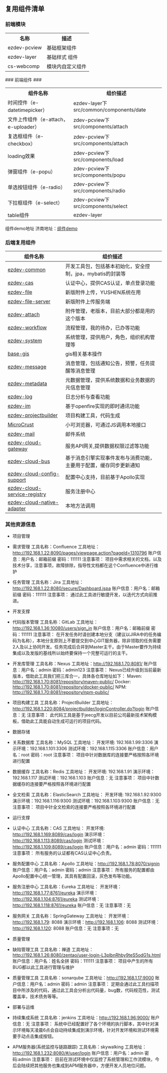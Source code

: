 ## 复用组件清单 ##
### 前端模块 ###
<table class="typeSummary" border="0" cellpadding="3" cellspacing="0">
    <tr>
        <th class="colFirst" scope="col">名称</th>
        <th class="colLast" scope="col">描述</th>
    </tr>
    <tr>
        <td class="colFirst" scope="col">ezdev-pcview</th>
        <td class="colLast" scope="col">基础框架组件</th>
    </tr>
   <tr>
            <td class="colFirst" scope="col">ezdev-layer</th>
            <td class="colLast" scope="col">基础样式 组件</th>
   </tr>
    <tr>
               <td class="colFirst" scope="col">cs-webcomp</th>
               <td class="colLast" scope="col">模块内自定义组件</th>
      </tr>
</table>
### 前端组件 ###
<table class="typeSummary" border="0" cellpadding="3" cellspacing="0">
    <tr>
        <th class="colFirst" scope="col">组件名称</th>
        <th class="colLast" scope="col">组价描述</th>
    </tr>
    <tr>
        <td class="colFirst" scope="col">时间控件（e-datetimepicker）</th>
        <td class="colLast" scope="col">ezdev-layer下src/common/components/date</th>
    </tr>
   <tr>
            <td class="colFirst" scope="col">文件上传组件（e-attach，e-uploader）</th>
            <td class="colLast" scope="col">zdev-pcview下src/components/attach</th>
   </tr>
    <tr>
            <td class="colFirst" scope="col">复选框组件（e-checkbox）</th>
            <td class="colLast" scope="col">zdev-pcview下src/components/attach</th>
    </tr>
     <tr>
                <td class="colFirst" scope="col">loading效果</th>
                <td class="colLast" scope="col">zdev-pcview下src/components/load</th>
     </tr>
    <tr>
               <td class="colFirst" scope="col">弹窗组件（e-popu）</th>
               <td class="colLast" scope="col">zdev-pcview下src/components/popu</th>
    </tr>
    <tr>
                   <td class="colFirst" scope="col">单选按钮组件（e-radio）</th>
                   <td class="colLast" scope="col">zdev-pcview下src/components/radio</th>
    </tr>
     <tr>
                  <td class="colFirst" scope="col">下拉框组件（e-select）</th>
                  <td class="colLast" scope="col">zdev-pcview下src/components/select</th>
     </tr>
      <tr>
                  <td class="colFirst" scope="col">table组件</th>
                  <td class="colLast" scope="col">ezdev-layer</th>
      </tr>
        
</table>
组件demo地址
济南地址：<a href="http://192.168.1.75/#/example/common/demos/index">组件demo</a>  

### 后端复用组件 ###
<table class="typeSummary" border="0" cellpadding="3" cellspacing="0">
<tbody><tr>
<th class="colFirst" scope="col">组件名称</th>
<th class="colLast" scope="col">组价描述</th>
</tr>
</tbody><tbody>
<tr class="altColor">
<td class="colFirst"><a href="http://192.168.1.36:10080/ezdev/ezdev-common" >ezdev-common</a></td>
<td class="colLast">
<div class="block">
 开发工具包，包括基本初始化，安全控制，jpa，mybatis的封装等</div>
</td>
</tr>

<tr class="altColor">
<td class="colFirst"><a href="http://192.168.1.36:10080/ezdev/ezdev-cas" >ezdev-cas</a></td>
<td class="colLast">
<div class="block">
 认证中心，提供CAS认证，单点登录功能</div>
</td>
</tr>

<tr class="rowColor">
<td class="colFirst"><a href="http://192.168.1.36:10080/ezdev/ezdev-file" >ezdev-file</a></td>
<td class="colLast">
<div class="block">
 新版附件上传，YUSHEN系统在用</div>
</td>
</tr>

<tr class="rowColor">
<td class="colFirst"><a href="http://192.168.1.36:10080/ezdev/ezdev-file-server" >ezdev-file-server</a></td>
<td class="colLast">
<div class="block">
 新版附件上传服务端</div>
</td>
</tr>

<tr class="rowColor">
<td class="colFirst"><a href="http://192.168.1.36:10080/ezdev/ezdev-attach" >ezdev-attach</a></td>
<td class="colLast">
<div class="block">
 附件管理，老版本，目前大部分都是用的这个版本</div>
</td>
</tr>


<tr class="altColor">
<td class="colFirst"><a href="http://192.168.1.36:10080/ezdev/ezdev-workflow" >ezdev-workflow</a></td>
<td class="colLast">
<div class="block">
 流程管理，我的待办，已办等功能</div>
</td>
</tr>
<tr class="rowColor">
<td class="colFirst"><a href="http://192.168.1.36:10080/ezdev/ezdev-system" >ezdev-system</a></td>
<td class="colLast">
<div class="block">
 系统管理，提供用户，角色，组织机构管理等</div>
</td>
</tr>
<tr class="altColor">
<td class="colFirst"><a href="http://192.168.1.36:10080/ezdev/base-gis" >base-gis</a></td>
<td class="colLast">
<div class="block">
 gis相关基本操作</div>
</td>
</tr>

<tr class="altColor">
<td class="colFirst"><a href="http://192.168.1.36:10080/ezdev/ezdev-message" >ezdev-message</a></td>
<td class="colLast">
<div class="block">
 消息管理，包括通知公告，预警，任务提醒等消息管理</div>
</td>
</tr>

<tr class="altColor">
<td class="colFirst"><a href="http://192.168.1.36:10080/ezdev/ezdev-metadata" >ezdev-metadata</a></td>
<td class="colLast">
<div class="block">
 元数据管理，提供系统数据和业务数据的元信息管理</div>
</td>
</tr>

<tr class="altColor">
<td class="colFirst"><a href="http://192.168.1.36:10080/ezdev/ezdev-log" >ezdev-log</a></td>
<td class="colLast">
<div class="block">
 日志分析与查看功能</div>
</td>
</tr>

<tr class="altColor">
<td class="colFirst"><a href="http://192.168.1.36:10080/ezdev/im" >ezdev-im</a></td>
<td class="colLast">
<div class="block">
 基于openfire实现的即时通讯功能</div>
</td>
</tr>

<tr class="altColor">
<td class="colFirst"><a href="http://192.168.1.36:10080/ezdev/ezdev-projectbuilder" >ezdev-projectbuilder</a></td>
<td class="colLast">
<div class="block">
 项目构建工具，代码生成</div>
</td>
</tr>

<tr class="altColor">
<td class="colFirst"><a href="http://192.168.1.36:10080/ezdev/MicroCrust" >MicroCrust</a></td>
<td class="colLast">
<div class="block">
 小可浏览器，可通过JS调用本地接口</div>
</td>
</tr>

<tr class="altColor">
<td class="colFirst"><a href="http://192.168.1.36:10080/ezdev/ezdev-mail" >ezdev-mail</a></td>
<td class="colLast">
<div class="block">
 邮件系统</div>
</td>
</tr>

<tr class="altColor">
<td class="colFirst"><a href="http://192.168.1.36:10080/ezdev-cloud/ezdev-cloud-gateway" >ezdev-cloud-gateway</a></td>
<td class="colLast">
<div class="block">
 服务API网关,提供数据权限过滤等功能</div>
</td>
</tr>

<tr class="altColor">
<td class="colFirst"><a href="http://192.168.1.36:10080/ezdev-cloud/ezdev-cloud-bus" >ezdev-cloud-bus</a></td>
<td class="colLast">
<div class="block">
 基于消息引擎实现事件发布与消费功能，主要用于配置，缓存同步更新通知</div>
</td>
</tr>

<tr class="altColor">
<td class="colFirst"><a href="http://192.168.1.36:10080/ezdev-cloud/ezdev-cloud-config-support" >ezdev-cloud-config-support</a></td>
<td class="colLast">
<div class="block">
 配置中心支持，目前基于Apollo实现</div>
</td>
</tr>

<tr class="altColor">
<td class="colFirst"><a href="http://192.168.1.36:10080/ezdev-cloud/ezdev-cloud-service-registry" >ezdev-cloud-service-registry</a></td>
<td class="colLast">
<div class="block">
 服务注册中心</div>
</td>
</tr>

<tr class="altColor">
<td class="colFirst"><a href="http://192.168.1.36:10080/ezdev-cloud/ezdev-cloud-native-adapter.git" >ezdev-cloud-native-adapter</a></td>
<td class="colLast">
<div class="block">
 本地方法调用</div>
</td>
</tr>

</tbody>
</table>

### 其他资源信息 ###
-	项目管理
-	需求管理
工具名称：Confluence
工具地址：http://192.168.1.22:8090/pages/viewpage.action?pageId=1310796
账户信息：用户名：邮箱前缀 密码：111111
注意事项：
	项目中需求相关的文档，以及技术分享，注意事项，故障排除，指导性文档都在这个Confluence中进行维护

-	任务管理
工具名称：Jira
工具地址：http://192.168.1.22:8080/secure/Dashboard.jspa
账户信息：用户名：邮箱前缀 密码：111111
注意事项：
	通过此工具进行敏捷开发，以迭代方式向前推进。

-	开发支撑
-	代码版本管理
工具名称：GitLab
工具地址：http://192.168.1.36:10080/users/sign_in
账户信息：用户名：邮箱前缀 密码：111111
注意事项：
	在开发任务时请创建本地分支（建议以JIRA中的任务编码为名称），本地分支原则上不要提交到中心GIT服务器，除非领取的任务需要2人及以上协同开发。任务完成后合并到Master主干。由于Master要作为持续集成以及发版的基线所以始终要保持一个完整可运行的主干。

-	开发库管理
工具名称：Nexus
工具地址：http://192.168.1.70:8081/
账户信息：用户名：admin 密码：admin123
注意事项：
	Nexus已经升级到当前最新版本，借助此工具我们把三库合一，具体各仓库地址如下：
Maven: http://192.168.1.70:8081/repository/maven-public/
Docker: http://192.168.1.70:8081/repository/docker-public/
NPM: http://192.168.1.70:8081/repository/npm-public/ 

-	项目构建工具
工具名称：ProjectBuilder
工具地址：http://192.168.1.220:8084/projectbuilder/loginController.do?login
账户信息：无
注意事项：
	此代码工具是基于jeecg开发以目前公司最新技术架构模板，借助此工具能自动生成可运行的项目代码。

-	数据存储
-	关系数据库
工具名称：MySQL
工具地址：
	开发环境: 192.168.1.99:3306
	演示环境：192.168.1.101:3306
	测试环境：192.168.1.115:3306 
账户信息：用户名：root 密码：root
注意事项：
	项目中针对数据库的连接要严格按照各环境进行配置

-	数据缓存
工具名称：Redis
工具地址：
	开发环境: 192.168.1.91
	演示环境：192.168.1.117
	测试环境：192.168.1.103 
账户信息：无
注意事项：
	项目中针数据缓存的连接要严格按照各环境进行配置

-	全文检索
工具名称：ElasticSearch
工具地址：
	开发环境: 192.168.1.92:9300
	演示环境：192.168.1.116:9300
	测试环境：192.168.1.103:9300 
账户信息：无
注意事项：
	项目中针全文检索的连接要严格按照各环境进行配置


-	运行支撑
-	认证中心
工具名称：CAS
工具地址：
	开发环境: http://192.168.1.169:8089/cas/login
	演示环境：http://192.168.1.113:8089/cas/login
	测试环境：http://192.168.1.109:8089/cas/login
账户信息：用户名：admin 密码：111111
注意事项：
	所有服务的认证都有CAS认证中心负责。

-	服务配置中心
工具名称：Apollo
工具地址：http://192.168.1.78:8070/signin
账户信息：用户名：admin 密码：admin
注意事项：
	所有服务的配置都由Apollo配置中心统一管理，其具有配置回滚，灰色发布等功能。

-	服务注册中心
工具名称：Eureka
工具地址：
开发环境：http://192.168.1.77:8761/eureka
	演示环境：http://192.168.1.104:8761/eureka
	测试环境：http://192.168.1.118:8761/eureka
账户信息：无
注意事项：无

-	服务网关
工具名称：SpringGateway
工具地址：
开发环境：http://192.168.1.79: 8088
	演示环境：http://192.168.1.106: 8088
	测试环境：http://192.168.1.120: 8088
账户信息：无
注意事项：无

-	质量管理
-	缺陷管理工具
工具名称：禅道
工具地址：http://192.168.1.26:8080/zentao/user-login-L3plbnRhby9teS5odG1s.html
账户信息：用户名：姓名全拼 密码：111111
注意事项：
	项目中产生的所有BUG都以此工具进行管理与维护

-	质量管理工具
工具名称：sonarqube
工具地址：http://192.168.1.17:9000
账户信息：用户名：admin 密码：admin
注意事项：
	定期会通过此工具扫描项目中所涉及的代码，通过此工具会分析出代码量，bug数，代码规范性，测试覆盖率，技术债务等等。

-	部署与运维
-	持续集成系统
工具名称：jenkins
工具地址：http://192.168.1.96:9000/
账户信息：无
注意事项：
	系统中已经配置好了各个环境的执行脚本，其中针对演示环境每天凌晨6点会自动持续集成到演示环境，针对开发环境和测试环境需要手动点击集成按钮。

-	APM服务器(系统监控与链路跟踪)
工具名称：skywalking
工具地址：http://192.168.1.232:8080/#/user/login
账户信息：用户名：admin 密码:admin
注意事项：
	目前在测试环境中仅监控了系统管理和工作流模块，今后会陆续把其他服务也集成到APM服务器中，方便开发人员地位问题。
